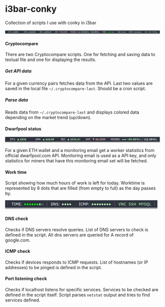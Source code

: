 # i3bar-conky
Collection of scripts I use with conky in i3bar

![GitHub Logo](/img/i3bar.png)

#### Cryptocompare
There are two Cryptocompare scripts. One for fetching and saving data to textual file and one for displaying the results.
##### Get API data
For a given currency pairs fetches data from the API. Last two values are saved in the local file `~/.cryptocompare-last`.
Should be a cron script.

##### Parse data
Reads data from `~/.cryptocompare-last` and displays colored data depending on the market trend (up/down).

#### Dwarfpool status
![crypto](/img/crypto.png)

For a given ETH wallet and a monitoring email get a worker statistics from official dwarfpool.com API.
Monitoring email is used as a API key, and only statistics for miners that have this monitoring email set will be fetched.


#### Work time
Script showing how much hours of work is left for today. Worktime is represented by 8 dots
that are filled (from empty to full) as the day passes by.

![status](/img/status.png)

#### DNS check
Checks if DNS servers resolve queries. List of DNS servers to check is defined in the script.
All dns servers are queried for A record of google.com.

#### ICMP check
Checks if devices responds to ICMP requests. List of hostnames (or IP addresses) to be pinged is defined in the script.

#### Port listening check
Checks if localhost listens for specific services. Services to be checked are defined in the script itself.
Script parses `netstat` output and tries to find services defined.
